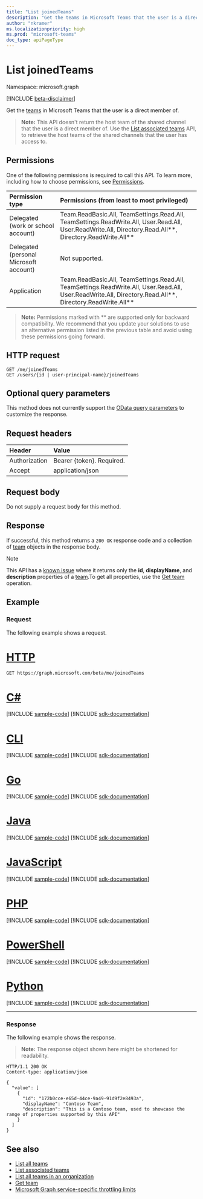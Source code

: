 ```yaml
---
title: "List joinedTeams"
description: "Get the teams in Microsoft Teams that the user is a direct member of."
author: "nkramer"
ms.localizationpriority: high
ms.prod: "microsoft-teams"
doc_type: apiPageType
---
```


# List joinedTeams

Namespace: microsoft.graph

[!INCLUDE [beta-disclaimer](../../includes/beta-disclaimer.md)]

Get the [teams](../resources/team.md) in Microsoft Teams that the user is a direct member of.
> **Note:** This API doesn't return the host team of the shared channel that the user is a direct member of. Use the [List associated teams](../api/associatedteaminfo-list.md) API, to retrieve the host teams of the shared channels that the user has access to.

## Permissions
One of the following permissions is required to call this API. To learn more, including how to choose permissions, see [Permissions](/graph/permissions-reference).

|Permission type      | Permissions (from least to most privileged)              |
|:--------------------|:---------------------------------------------------------|
|Delegated (work or school account) | Team.ReadBasic.All, TeamSettings.Read.All, TeamSettings.ReadWrite.All, User.Read.All, User.ReadWrite.All, Directory.Read.All**, Directory.ReadWrite.All** |
|Delegated (personal Microsoft account) | Not supported.    |
|Application | Team.ReadBasic.All, TeamSettings.Read.All, TeamSettings.ReadWrite.All, User.Read.All, User.ReadWrite.All, Directory.Read.All**, Directory.ReadWrite.All** |

> **Note:** Permissions marked with ** are supported only for backward compatibility. We recommend that you update your solutions to use an alternative permission listed in the previous table and avoid using these permissions going forward.

## HTTP request
<!-- { "blockType": "ignored" } -->
```http
GET /me/joinedTeams
GET /users/{id | user-principal-name}/joinedTeams
```

## Optional query parameters
This method does not currently support the [OData query parameters](/graph/query-parameters) to customize the response.

## Request headers
| Header       | Value |
|:---------------|:--------|
| Authorization  | Bearer {token}. Required.  |
| Accept  | application/json|

## Request body
Do not supply a request body for this method.

## Response

If successful, this method returns a `200 OK` response code and a collection of [team](../resources/team.md) objects in the response body.

> [!Note]
> This API has a [known issue](https://developer.microsoft.com/en-us/graph/known-issues/?search=13633) where it returns only the **id**, **displayName**, and **description** properties of a [team](../resources/team.md).To get all properties, use the [Get team](../api/team-get.md) operation.


## Example
### Request
The following example shows a request.

# [HTTP](#tab/http)
<!-- {
  "blockType": "request",
  "name": "get_joinedteams"
}-->
```msgraph-interactive
GET https://graph.microsoft.com/beta/me/joinedTeams
```

# [C#](#tab/csharp)
[!INCLUDE [sample-code](../includes/snippets/csharp/get-joinedteams-csharp-snippets.md)]
[!INCLUDE [sdk-documentation](../includes/snippets/snippets-sdk-documentation-link.md)]

# [CLI](#tab/cli)
[!INCLUDE [sample-code](../includes/snippets/cli/get-joinedteams-cli-snippets.md)]
[!INCLUDE [sdk-documentation](../includes/snippets/snippets-sdk-documentation-link.md)]

# [Go](#tab/go)
[!INCLUDE [sample-code](../includes/snippets/go/get-joinedteams-go-snippets.md)]
[!INCLUDE [sdk-documentation](../includes/snippets/snippets-sdk-documentation-link.md)]

# [Java](#tab/java)
[!INCLUDE [sample-code](../includes/snippets/java/get-joinedteams-java-snippets.md)]
[!INCLUDE [sdk-documentation](../includes/snippets/snippets-sdk-documentation-link.md)]

# [JavaScript](#tab/javascript)
[!INCLUDE [sample-code](../includes/snippets/javascript/get-joinedteams-javascript-snippets.md)]
[!INCLUDE [sdk-documentation](../includes/snippets/snippets-sdk-documentation-link.md)]

# [PHP](#tab/php)
[!INCLUDE [sample-code](../includes/snippets/php/get-joinedteams-php-snippets.md)]
[!INCLUDE [sdk-documentation](../includes/snippets/snippets-sdk-documentation-link.md)]

# [PowerShell](#tab/powershell)
[!INCLUDE [sample-code](../includes/snippets/powershell/get-joinedteams-powershell-snippets.md)]
[!INCLUDE [sdk-documentation](../includes/snippets/snippets-sdk-documentation-link.md)]

# [Python](#tab/python)
[!INCLUDE [sample-code](../includes/snippets/python/get-joinedteams-python-snippets.md)]
[!INCLUDE [sdk-documentation](../includes/snippets/snippets-sdk-documentation-link.md)]

---

### Response
The following example shows the response.

>**Note:** The response object shown here might be shortened for readability.
<!-- {
  "blockType": "response",
  "truncated": true,
  "@odata.type": "microsoft.graph.group",
  "isCollection": true
} -->
```http
HTTP/1.1 200 OK
Content-type: application/json

{
  "value": [
    {
      "id": "172b0cce-e65d-44ce-9a49-91d9f2e8493a",
      "displayName": "Contoso Team",
      "description": "This is a Contoso team, used to showcase the range of properties supported by this API"
    }
  ]
}
```

## See also
- [List all teams](/graph/teams-list-all-teams)
- [List associated teams](../api/associatedteaminfo-list.md)
- [List all teams in an organization](../api/teams-list.md)
- [Get team](../api/team-get.md)
- [Microsoft Graph service-specific throttling limits](/graph/throttling-limits#microsoft-teams-service-limits)


<!-- uuid: 8fcb5dbc-d5aa-4681-8e31-b001d5168d79
2015-10-25 14:57:30 UTC -->
<!--
{
  "type": "#page.annotation",
  "description": "List joinedTeams",
  "keywords": "",
  "section": "documentation",
  "tocPath": "",
  "suppressions": [
  ]
}
-->
